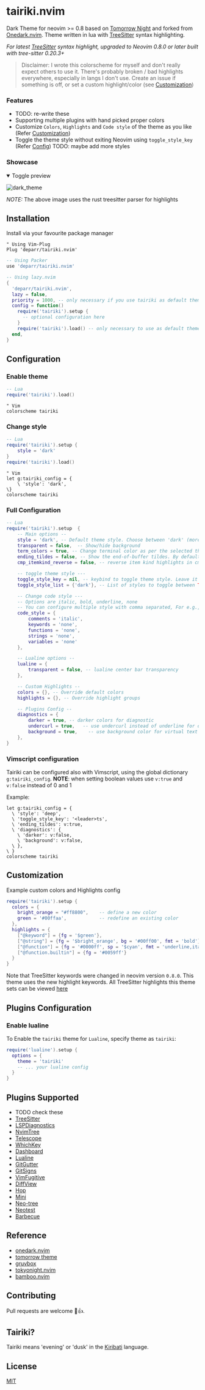 <h1 align="left">
tairiki.nvim
</h1>

Dark Theme for neovim >= 0.8 based on [Tomorrow Night](https://github.com/chriskempson/tomorrow-theme) and forked from [Onedark.nvim](https://github.com/navarasu/onedark.nvim). Theme written in lua with [TreeSitter](https://github.com/nvim-treesitter/nvim-treesitter) syntax highlighting.

*For latest [TreeSitter](https://github.com/nvim-treesitter/nvim-treesitter) syntax highlight, upgraded to Neovim 0.8.0 or later built with tree-sitter 0.20.3+*

> Disclaimer: I wrote this colorscheme for myself and don't really expect others to use it. There's probably broken / bad highlights everywhere, especially in langs I don't use. Create an issue if something is off, or set a custom highlight/color (see [Customization](#customization))

### Features
  * TODO: re-write these
  * Supporting multiple plugins with hand picked proper colors
  * Customize `Colors`, `Highlights` and `Code style` of the theme as you like (Refer [Customization](#customization))
  * Toggle the theme style without exiting Neovim using `toggle_style_key` (Refer [Config](#default-configuration)) TODO: maybe add more styles

### Showcase
<details open>
<summary>Toggle preview</summary>
	
![dark_theme](https://github.com/deparr/tairiki.nvim/assets/37233002/ad842387-ad87-4f69-a2c9-8531c5b592b9)

_NOTE:_ The above image uses the rust treesitter parser for highlights

</details>

## Installation
Install via your favourite package manager
```vim
" Using Vim-Plug
Plug 'deparr/tairiki.nvim'
```

```lua
-- Using Packer
use 'deparr/tairiki.nvim'
```

```lua
-- Using lazy.nvim
{
  'deparr/tairiki.nvim',
  lazy = false,
  priority = 1000, -- only necessary if you use tairiki as default theme
  config = function()
    require('tairiki').setup {
      -- optional configuration here
    }
    require('tairiki').load() -- only necessary to use as default theme, has same behavior as ':colorscheme tairiki'
  end,
}
```

## Configuration

### Enable theme

```lua
-- Lua
require('tairiki').load()
```

```vim
" Vim
colorscheme tairiki
```

### Change style

```lua
-- Lua
require('tairiki').setup {
    style = 'dark'
}
require('tairiki').load()
```

```vim
" Vim
let g:tairiki_config = {
    \ 'style': 'dark',
\}
colorscheme tairiki
```

### Full Configuration

```lua
-- Lua
require('tairiki').setup  {
    -- Main options --
    style = 'dark', -- Default theme style. Choose between 'dark' (more styles on the way)
    transparent = false,  -- Show/hide background
    term_colors = true, -- Change terminal color as per the selected theme style
    ending_tildes = false, -- Show the end-of-buffer tildes. By default they are hidden
    cmp_itemkind_reverse = false, -- reverse item kind highlights in cmp menu

    -- toggle theme style ---
    toggle_style_key = nil, -- keybind to toggle theme style. Leave it nil to disable it, or set it to a string, for example "<leader>ts"
    toggle_style_list = {'dark'}, -- List of styles to toggle between TODO

    -- Change code style ---
    -- Options are italic, bold, underline, none
    -- You can configure multiple style with comma separated, For e.g., keywords = 'italic,bold'
    code_style = {
        comments = 'italic',
        keywords = 'none',
        functions = 'none',
        strings = 'none',
        variables = 'none'
    },

    -- Lualine options --
    lualine = {
        transparent = false, -- lualine center bar transparency
    },

    -- Custom Highlights --
    colors = {}, -- Override default colors
    highlights = {}, -- Override highlight groups

    -- Plugins Config --
    diagnostics = {
        darker = true, -- darker colors for diagnostic
        undercurl = true,   -- use undercurl instead of underline for diagnostics
        background = true,    -- use background color for virtual text
    },
}
```

### Vimscript configuration

Tairiki can be configured also with Vimscript, using the global dictionary `g:tairiki_config`.
**NOTE**: when setting boolean values use `v:true` and `v:false` instead of 0 and 1

Example:
```vim
let g:tairiki_config = {
  \ 'style': 'deep',
  \ 'toggle_style_key': '<leader>ts',
  \ 'ending_tildes': v:true,
  \ 'diagnostics': {
    \ 'darker': v:false,
    \ 'background': v:false,
  \ },
\ }
colorscheme tairiki
```

## Customization

Example custom colors and Highlights config

```lua
require('tairiki').setup {
  colors = {
    bright_orange = "#ff8800",    -- define a new color
    green = '#00ffaa',            -- redefine an existing color
  },
  highlights = {
    ["@keyword"] = {fg = '$green'},
    ["@string"] = {fg = '$bright_orange', bg = '#00ff00', fmt = 'bold'},
    ["@function"] = {fg = '#0000ff', sp = '$cyan', fmt = 'underline,italic'},
    ["@function.builtin"] = {fg = '#0059ff'}
  }
}
```
Note that TreeSitter keywords were changed in neovim version `0.8.0`.
This theme uses the new highlight keywords. All TreeSitter highlights this theme sets can be viewed [here](https://github.com/deparr/tairiki.nvim/blob/master/lua/tairiki/highlights.lua#L141-L230)

## Plugins Configuration

### Enable lualine
To Enable the `tairiki` theme for `Lualine`, specify theme as `tairiki`:

```lua
require('lualine').setup {
  options = {
    theme = 'tairiki'
    -- ... your lualine config
  }
}
```

## Plugins Supported
  + TODO check these
  + [TreeSitter](https://github.com/nvim-treesitter/nvim-treesitter)
  + [LSPDiagnostics](https://neovim.io/doc/user/lsp.html)
  + [NvimTree](https://github.com/kyazdani42/nvim-tree.lua)
  + [Telescope](https://github.com/nvim-telescope/telescope.nvim)
  + [WhichKey](https://github.com/folke/which-key.nvim)
  + [Dashboard](https://github.com/glepnir/dashboard-nvim)
  + [Lualine](https://github.com/hoob3rt/lualine.nvim)
  + [GitGutter](https://github.com/airblade/vim-gitgutter)
  + [GitSigns](https://github.com/lewis6991/gitsigns.nvim)
  + [VimFugitive](https://github.com/tpope/vim-fugitive)
  + [DiffView](https://github.com/sindrets/diffview.nvim)
  + [Hop](https://github.com/phaazon/hop.nvim)
  + [Mini](https://github.com/echasnovski/mini.nvim)
  + [Neo-tree](https://github.com/nvim-neo-tree/neo-tree.nvim)
  + [Neotest](https://github.com/nvim-neotest/neotest)
  + [Barbecue](https://github.com/utilyre/barbecue.nvim)

## Reference
  * [onedark.nvim](https://github.com/navarasu/onedark.nvim)
  * [tomorrow theme](https://github.com/chriskempson/tomorrow-theme)
  * [gruvbox](https://github.com/morhetz/gruvbox)
  * [tokyonight.nvim](https://github.com/folke/tokyonight.nvim)
  * [bamboo.nvim](https://github.com/ribru17/bamboo.nvim)

## Contributing

Pull requests are welcome 🎉👍.

## Tairiki?
Tairiki means 'evening' or 'dusk' in the [Kiribati](https://en.wikipedia.org/wiki/Kiribati) language.


## License

[MIT](https://choosealicense.com/licenses/mit/)
